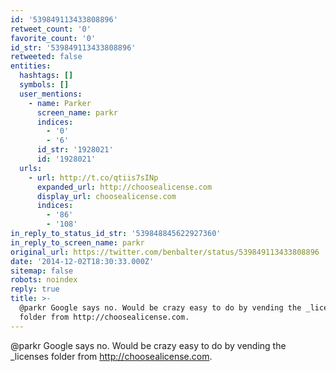 ```yaml
---
id: '539849113433808896'
retweet_count: '0'
favorite_count: '0'
id_str: '539849113433808896'
retweeted: false
entities:
  hashtags: []
  symbols: []
  user_mentions:
    - name: Parker
      screen_name: parkr
      indices:
        - '0'
        - '6'
      id_str: '1928021'
      id: '1928021'
  urls:
    - url: http://t.co/qtiis7sINp
      expanded_url: http://choosealicense.com
      display_url: choosealicense.com
      indices:
        - '86'
        - '108'
in_reply_to_status_id_str: '539848845622927360'
in_reply_to_screen_name: parkr
original_url: https://twitter.com/benbalter/status/539849113433808896
date: '2014-12-02T18:30:33.000Z'
sitemap: false
robots: noindex
reply: true
title: >-
  @parkr Google says no. Would be crazy easy to do by vending the _licenses
  folder from http://choosealicense.com.
---
```


@parkr Google says no. Would be crazy easy to do by vending the _licenses folder from http://choosealicense.com.